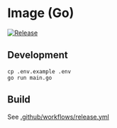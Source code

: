 # Image (Go)

[![Release](https://github.com/necodeus/images-go/actions/workflows/release.yml/badge.svg)](https://github.com/necodeus/images-go/actions/workflows/release.yml)

## Development

```
cp .env.example .env
go run main.go
```

## Build

See [.github/workflows/release.yml](.github/workflows/release.yml)

